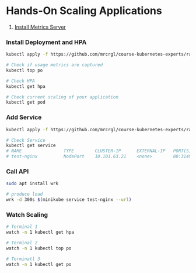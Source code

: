# Hands-On Scaling Applications

1. [Install Metrics Server](../chapter_7_1_metrics_server.md)

### Install Deployment and HPA

```bash
kubectl apply -f https://github.com/mrcrgl/course-kubernetes-experts/raw/refs/heads/master/files/deployment_hpa.yaml

# Check if usage metrics are captured
kubectl top po

# Check HPA
kubectl get hpa

# Check current scaling of your application
kubectl get pod
```

### Add Service

```bash
kubectl apply -f https://github.com/mrcrgl/course-kubernetes-experts/raw/refs/heads/master/files/deployment_hpa_service.yaml

# Check Service
kubectl get service
# NAME                TYPE        CLUSTER-IP      EXTERNAL-IP   PORT(S)                      AGE
# test-nginx          NodePort    10.101.63.21    <none>        80:31495/TCP                 85m
```

### Call API

```bash
sudo apt install wrk

# produce load
wrk -d 300s $(minikube service test-nginx --url)
```

### Watch Scaling

```bash
# Terminal 1
watch -n 1 kubectl get hpa

# Terminal 2
watch -n 1 kubectl top po

# Terminatl 3
watch -n 1 kubectl get po

```
